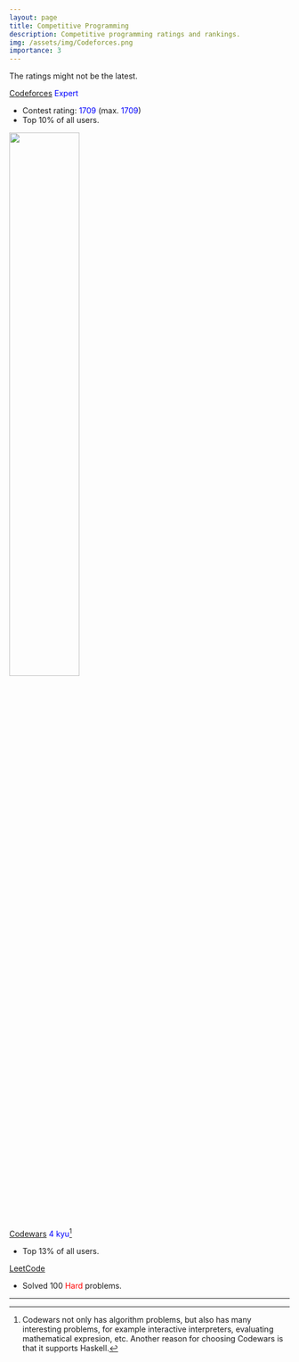 ```yaml
---
layout: page
title: Competitive Programming
description: Competitive programming ratings and rankings.
img: /assets/img/Codeforces.png
importance: 3
---
```

The ratings might not be the latest.

[Codeforces](https://codeforces.com/profile/elvispan) <span style="color:blue">Expert</span>
- Contest rating: <span style="color:blue">1709</span> (max. <span style="color:blue">1709</span>)
- Top 10% of all users.

<img src="https://elvis-pan.github.io/assets/img/Codeforces.png" width="50%" height="50%" class="center">

[Codewars](https://www.codewars.com/users/ElvisPan) <span style="color:blue">4 kyu</span>[^cw]
- Top 13% of all users.

[LeetCode](https://leetcode.com/elvis-pan/)
- Solved 100 <span style="color:red">Hard</span> problems.

--------------------
[^cw]: Codewars not only has algorithm problems, but also has many interesting problems, for example interactive interpreters, evaluating mathematical expresion, etc. Another reason for choosing Codewars is that it supports Haskell.
